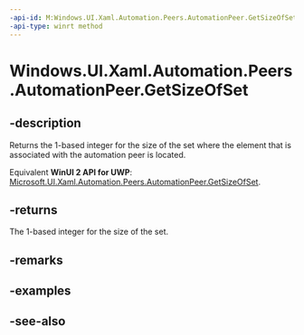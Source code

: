 ```yaml
---
-api-id: M:Windows.UI.Xaml.Automation.Peers.AutomationPeer.GetSizeOfSet
-api-type: winrt method
---
```


<!-- Method syntax
public int GetSizeOfSet()
-->

# Windows.UI.Xaml.Automation.Peers.AutomationPeer.GetSizeOfSet

## -description
Returns the 1-based integer for the size of the set where the element that is associated with the automation peer is located.

Equivalent **WinUI 2 API for UWP**: [Microsoft.UI.Xaml.Automation.Peers.AutomationPeer.GetSizeOfSet](/windows/winui/api/microsoft.ui.xaml.automation.peers.automationpeer.getsizeofset).

## -returns
The 1-based integer for the size of the set.

## -remarks

## -examples

## -see-also
